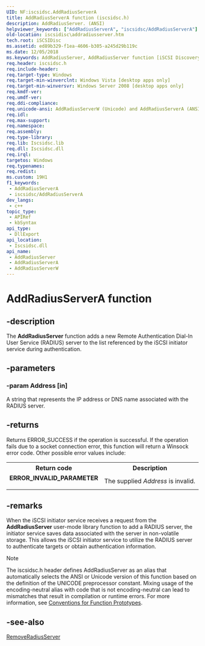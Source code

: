 ```yaml
---
UID: NF:iscsidsc.AddRadiusServerA
title: AddRadiusServerA function (iscsidsc.h)
description: AddRadiusServer. (ANSI)
helpviewer_keywords: ["AddRadiusServerA", "iscsidsc/AddRadiusServerA"]
old-location: iscsidisc\addradiusserver.htm
tech.root: iSCSIDisc
ms.assetid: ed89b329-f1ea-4606-b305-a245d29b119c
ms.date: 12/05/2018
ms.keywords: AddRadiusServer, AddRadiusServer function [iSCSI Discovery Library API], AddRadiusServerA, AddRadiusServerW, iscsidisc.addradiusserver, iscsidsc/AddRadiusServer, iscsidsc/AddRadiusServerA, iscsidsc/AddRadiusServerW
req.header: iscsidsc.h
req.include-header: 
req.target-type: Windows
req.target-min-winverclnt: Windows Vista [desktop apps only]
req.target-min-winversvr: Windows Server 2008 [desktop apps only]
req.kmdf-ver: 
req.umdf-ver: 
req.ddi-compliance: 
req.unicode-ansi: AddRadiusServerW (Unicode) and AddRadiusServerA (ANSI)
req.idl: 
req.max-support: 
req.namespace: 
req.assembly: 
req.type-library: 
req.lib: Iscsidsc.lib
req.dll: Iscsidsc.dll
req.irql: 
targetos: Windows
req.typenames: 
req.redist: 
ms.custom: 19H1
f1_keywords:
 - AddRadiusServerA
 - iscsidsc/AddRadiusServerA
dev_langs:
 - c++
topic_type:
 - APIRef
 - kbSyntax
api_type:
 - DllExport
api_location:
 - Iscsidsc.dll
api_name:
 - AddRadiusServer
 - AddRadiusServerA
 - AddRadiusServerW
---
```


# AddRadiusServerA function


## -description

The <b>AddRadiusServer</b> function adds a new Remote Authentication Dial-In User Service (RADIUS)  server to the list referenced by the iSCSI initiator service during authentication.

## -parameters

### -param Address [in]

A string that represents the IP address or DNS name associated with the RADIUS server.

## -returns

Returns ERROR_SUCCESS if the operation is successful. If the operation fails due to a socket connection error, this function will return a Winsock error code. Other possible error values include:

<table>
<tr>
<th>Return code</th>
<th>Description</th>
</tr>
<tr>
<td width="40%">
<dl>
<dt><b>ERROR_INVALID_PARAMETER</b></dt>
</dl>
</td>
<td width="60%">
The supplied <i>Address</i> is invalid.

</td>
</tr>
</table>

## -remarks

When the iSCSI initiator service receives a request from the <b>AddRadiusServer</b> user-mode library function to add a RADIUS server, the initiator service saves data associated with the server in non-volatile storage. This allows the iSCSI initiator service to utilize the RADIUS server to authenticate targets or obtain authentication information.





> [!NOTE]
> The iscsidsc.h header defines AddRadiusServer as an alias that automatically selects the ANSI or Unicode version of this function based on the definition of the UNICODE preprocessor constant. Mixing usage of the encoding-neutral alias with code that is not encoding-neutral can lead to mismatches that result in compilation or runtime errors. For more information, see [Conventions for Function Prototypes](/windows/win32/intl/conventions-for-function-prototypes).

## -see-also

<a href="/previous-versions/windows/desktop/api/iscsidsc/nf-iscsidsc-removeradiusservera">RemoveRadiusServer</a>
